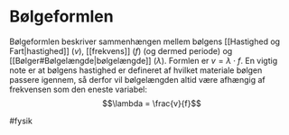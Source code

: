 # Bølgeformlen

Bølgeformlen beskriver sammenhængen mellem bølgens [[Hastighed og Fart|hastighed]] ($v$),
[[frekvens]] ($f$) (og dermed periode) og [[Bølger#Bølgelængde|bølgelængde]] ($\lambda$). Formlen er
$v = \lambda \cdot f$. En vigtig note er at bølgens hastighed er
defineret af hvilket materiale bølgen passere igennem, så derfor vil
bølgelængden altid være afhængig af frekvensen som den eneste variabel:
$$\lambda = \frac{v}{f}$$

#fysik 	